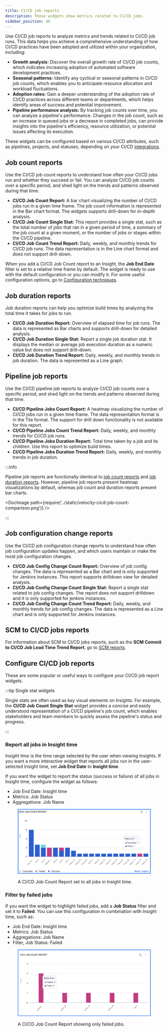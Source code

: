 ```yaml
---
title: CI/CD job reports
description: These widgets show metrics related to CI/CD jobs.
sidebar_position: 40
---
```


Use CI/CD job reports to analyze metrics and trends related to CI/CD job runs. This data helps you achieve a comprehensive understanding of how CI/CD practices have been adopted and utilized within your organization, including:

* **Growth analysis:** Discover the overall growth rate of CI/CD job counts, which indicates increasing adoption of automated software development practices.
* **Seasonal patterns:** Identify any cyclical or seasonal patterns in CI/CD job counts, which enables you to anticipate resource allocation and workload fluctuations.
* **Adoption rates:** Gain a deeper understanding of the adoption rate of CI/CD practices across different teams or departments, which helps identify areas of success and potential improvement.
* **Pipeline performance analysis:** By tracking job counts over time, you can analyze a pipeline's performance. Changes in the job count, such as an increase in queued jobs or a decrease in completed jobs, can provide insights into the pipeline's efficiency, resource utilization, or potential issues affecting its execution.

These widgets can be configured based on various CI/CD attributes, such as pipelines, projects, and statuses, depending on your CI/CD [integrations](../../sei-integrations/sei-integrations-overview.md).

## Job count reports

Use the CI/CD job count reports to understand how often your CI/CD jobs run and whether they succeed or fail. You can analyze CI/CD job counts over a specific period, and shed light on the trends and patterns observed during that time.

* **CI/CD Job Count Report:** A bar chart visualizing the number of CI/CD jobs run in a given time frame. The job count information is represented in the Bar chart format. The widgets supports drill-down for in-depth analysis.
* **CI/CD Job Count Single Stat:** This report provides a single stat, such as the total number of jobs that ran in a given period of time, a summary of the job count at a given moment, or the number of jobs or stages within the CI/CD pipeline.
* **CI/CD Job Count Trend Report:** Daily, weekly, and monthly trends for CI/CD job runs. The data representation is in the Line chart format and does not support drill-down.

When you add a CI/CD Job Count report to an Insight, the **Job End Date** filter is set to a relative time frame by default. The widget is ready to use with the default configuration or you can modify it. For some useful configuration options, go to [Configuration techniques](#configure-cicd-job-reports).

## Job duration reports

Job duration reports can help you optimize build times by analyzing the total time it takes for jobs to run.

* **CI/CD Job Duration Report:** Overview of elapsed time for job runs. The data is represented as Bar charts and supports drill-down for detailed analysis.
* **CI/CD Job Duration Single Stat:** Report a single job duration stat. It displays the median or average job execution duration as a numeric value but does not support drill-down.
* **CI/CD Job Duration Trend Report:** Daily, weekly, and monthly trends in job duration. The data is represented as a Line graph.

## Pipeline job reports

Use the CI/CD pipeline job reports to analyze CI/CD job counts over a specific period, and shed light on the trends and patterns observed during that time.

* **CI/CD Pipeline Jobs Count Report:** A heatmap visualizing the number of CI/CD jobs run in a given time frame. The data representation format is in the Tile format. The support for drill down functionality is not available for this report. 
* **CI/CD Pipeline Jobs Count Trend Report:** Daily, weekly, and monthly trends for CI/CD job runs. 
* **CI/CD Pipeline Jobs Duration Report:** Total time taken by a job and its children. Use this report to optimize build times.
* **CI/CD Pipeline Jobs Duration Trend Report:** Daily, weekly, and monthly trends in job duration.

:::info

Pipeline job reports are functionally identical to [job count reports](#job-count-reports) and [job duration reports](#job-duration-reports). However, pipeline job reports present heatmap visualizations by default, whereas job count and duration reports present bar charts.

<!-- ![](../static/velocity-cicd-job-count-comparison.png) -->

<DocImage path={require('../static/velocity-cicd-job-count-comparison.png')} />

:::

## Job configuration change reports

Use the CI/CD job configuration change reports to understand how often job configuration updates happen, and which users maintain or make the most job configuration changes.

* **CI/CD Job Config Change Count Report:** Overview of job config changes. The data is represented as a Bar chart and is only supported for Jenkins instances. This report supports drilldown view for detailed analysis.
* **CI/CD Job Config Change Count Single Stat:** Report a single stat related to job config changes. The report does not support drilldown and it is only supported for jenkins instances.
* **CI/CD Job Config Change Count Trend Report:** Daily, weekly, and monthly trends for job config changes. The data is represented as a Line chart and is only supported for Jenkins instances.


## SCM to CI/CD jobs reports

For information about SCM to CI/CD jobs reports, such as the **SCM Commit to CI/CD Job Lead Time Trend Report**, go to [SCM reports](./scm-reports.md).

## Configure CI/CD job reports

These are some popular or useful ways to configure your CI/CD job report widgets.

:::tip Single stat widgets

Single stats are often used as key visual elements on Insights. For example, the **CI/CD Job Count Single Stat** widget provides a concise and easily understood representation of a CI/CD pipeline's job count, which enables stakeholders and team members to quickly assess the pipeline's status and progress.

:::

### Report all jobs in Insight time

_Insight time_ is the time range selected by the user when viewing Insights. If you want a more interactive widget that reports all jobs run in the user-selected Insight time, set **Job End Date** to **Insight time**.

If you want the widget to report the status (success or failure) of all jobs in Insight time, configure the widget as follows:

* Job End Date: Insight time
* Metrics: Job Status
* Aggregations: Job Name

<figure>

![](../static/ci-cd-job-count-report.png)

<figcaption>A CI/CD Job Count Report set to all jobs in Insight time.</figcaption>
</figure>

### Filter by failed jobs

If you want the widget to highlight failed jobs, add a **Job Status** filter and set it to **Failed**. You can use this configuration in combination with Insight time, such as:

* Job End Date: Insight time
* Metrics: Job Status
* Aggregations: Job Name
* Filter, Job Status: Failed

<figure>

![](../static/ci-cd-job-count-report-failed.png)

<figcaption>A CI/CD Job Count Report showing only failed jobs.</figcaption>
</figure>

